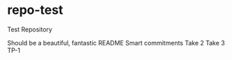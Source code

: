 # repo-test
Test Repository

Should be a beautiful, fantastic README
Smart commitments
Take 2
Take 3
TP-1

